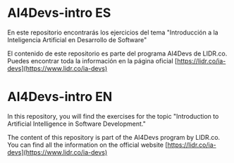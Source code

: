 # AI4Devs-intro ES

En este repositorio encontrarás los ejercicios del tema "Introducción a la Inteligencia Artificial en Desarrollo de Software"

El contenido de este repositorio es parte del programa AI4Devs de LIDR.co. Puedes encontrar toda la información en la página oficial [https://lidr.co/ia-devs](https://www.lidr.co/ia-devs)

# AI4Devs-intro EN

In this repository, you will find the exercises for the topic "Introduction to Artificial Intelligence in Software Development."

The content of this repository is part of the AI4Devs program by LIDR.co. You can find all the information on the official website [https://lidr.co/ia-devs](https://www.lidr.co/ia-devs)
